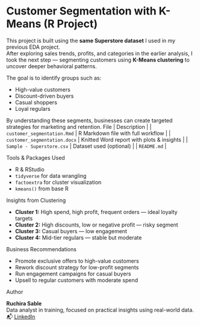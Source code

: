 # Customer Segmentation with K-Means (R Project)

This project is built using the **same Superstore dataset** I used in my previous EDA project.  
After exploring sales trends, profits, and categories in the earlier analysis, I took the next step — segmenting customers using **K-Means clustering** to uncover deeper behavioral patterns.

The goal is to identify groups such as:
- High-value customers
- Discount-driven buyers
- Casual shoppers
- Loyal regulars

By understanding these segments, businesses can create targeted strategies for marketing and retention.
File | Description |
| `customer_segmentation.Rmd` | R Markdown file with full workflow |
| `customer_segmentation.docx` | Knitted Word report with plots & insights |
| `Sample - Superstore.csv` | Dataset used (optional) |
| `README.md` |

Tools & Packages Used

- R & RStudio
- `tidyverse` for data wrangling
- `factoextra` for cluster visualization
- `kmeans()` from base R

Insights from Clustering

- **Cluster 1:** High spend, high profit, frequent orders — ideal loyalty targets
- **Cluster 2:** High discounts, low or negative profit — risky segment
- **Cluster 3:** Casual buyers — low engagement
- **Cluster 4:** Mid-tier regulars — stable but moderate

 Business Recommendations

- Promote exclusive offers to high-value customers
- Rework discount strategy for low-profit segments
- Run engagement campaigns for casual buyers
- Upsell to regular customers with moderate spend

Author

**Ruchira Sable**  
Data analyst in training, focused on practical insights using real-world data.  
📬 [LinkedIn](https://www.linkedin.com/in/ruchira-sable-115767312/)


